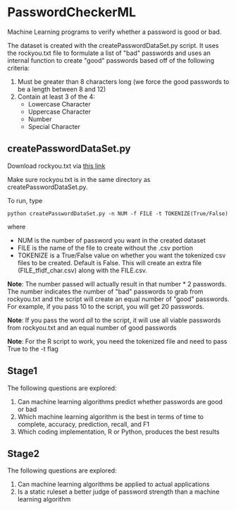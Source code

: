# PasswordCheckerML
Machine Learning programs to verify whether a password is good or bad.

The dataset is created with the createPasswordDataSet.py script. It uses the rockyou.txt file to formulate a list of "bad" passwords and uses an internal function to create "good" passwords based off of the following criteria:
1. Must be greater than 8 characters long (we force the good passwords to be a length between 8 and 12)
2. Contain at least 3 of the 4:
   - Lowercase Character
   - Uppercase Character
   - Number
   - Special Character

## createPasswordDataSet.py
Download rockyou.txt via [this link](https://www.google.com/url?sa=t&rct=j&q=&esrc=s&source=web&cd=&cad=rja&uact=8&ved=2ahUKEwjf2ceg4vDzAhUEZzABHcQTAI4QFnoECAgQAQ&url=https%3A%2F%2Fgithub.com%2Fbrannondorsey%2Fnaive-hashcat%2Freleases%2Fdownload%2Fdata%2Frockyou.txt&usg=AOvVaw3snAERl1mU6Ccr4WFEazBd)

Make sure rockyou.txt is in the same directory as createPasswordDataSet.py. 

To run, type
```
python createPasswordDataSet.py -n NUM -f FILE -t TOKENIZE(True/False)
```
where 
 - NUM is the number of password you want in the created dataset
 - FILE is the name of the file to create without the .csv portion
 - TOKENIZE is a True/False value on whether you want the tokenized csv files to be created. Default is False. This will create an extra file (FILE_tfidf_char.csv) along with the FILE.csv.

**Note**: The number passed will actually result in that number * 2 passwords. The number indicates the number of "bad" passwords to grab from rockyou.txt and the script will create an equal number of "good" passwords. For example, if you pass 10 to the script, you will get 20 passwords.

**Note**: If you pass the word *all* to the script, it will use all viable passwords from rockyou.txt and an equal number of good passwords

**Note**: For the R script to work, you need the tokenized file and need to pass True to the -t flag
  
## Stage1
The following questions are explored:

1. Can machine learning algorithms predict whether passwords are good or bad
2. Which machine learning algorithm is the best in terms of time to complete, accuracy, prediction, recall, and F1
3. Which coding implementation, R or Python, produces the best results
  
## Stage2
The following questions are explored:

1. Can machine learning algorithms be applied to actual applications
2. Is a static ruleset a better judge of password strength than a machine learning algorithm
